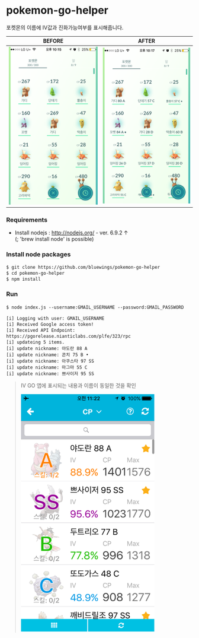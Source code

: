 # pokemon-go-helper

포켓몬의 이름에 IV값과 진화가능여부를 표시해줍니다.

| BEFORE | AFTER |
|--------|-------|
| <img src="/sample/img/pokemons-before.jpeg" width="400"> | <img src="/sample/img/pokemons-after.jpeg" width="400"> |

### Requirements
- Install nodejs : http://nodejs.org/ - ver. 6.9.2 ↑
<br>(; 'brew install node' is possible)

### Install node packages
```
$ git clone https://github.com/bluewings/pokemon-go-helper
$ cd pokemon-go-helper
$ npm install
```

### Run
```
$ node index.js --username:GMAIL_USERNAME --password:GMAIL_PASSWORD
```
```
[i] Logging with user: GMAIL_USERNAME
[i] Received Google access token!
[i] Received API Endpoint: https://pgorelease.nianticlabs.com/plfe/323/rpc
[i] updateing 5 items.
[i] update nickname: 야도란 88 A
[i] update nickname: 콘치 75 B •
[i] update nickname: 아쿠스타 97 SS
[i] update nickname: 마그마 55 C
[i] update nickname: 쁘사이저 95 SS
```

> IV GO 앱에 표시되는 내용과 이름이 동일한 것을 확인
> 
> <img src="/sample/img/iv-go.jpeg" width="360">
